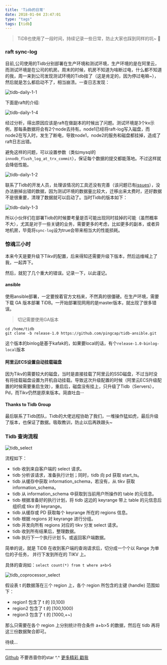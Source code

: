 ```yaml
---
title: 'Tidb的日常'
date: 2018-01-04 23:47:01
type: "tags"
tags: [tidb]
---
```


> TiDB也使用了一段时间，持续记录一些日常，防止大家也踩到同样的坑~ 🥕

<!--more-->

### raft sync-log

目前,公司使用的Tidb分别部署在生产环境和测试环境，生产环境的是在阿里云，而测试环境是在公司的机房。周末的时候，机房不知道为啥断过电，什么都不知道的我，周一来到公司发现测试环境的Tidb挂了（这是肯定的，因为停过电嘛~），然后就是怎么都启动不了，相当崩溃。一查日志发现：

![tidb-daily-1-1](https://github.com/7le/7le.github.io/raw/master/image/tidb/tidb-daily-1-1.png)

下面是raft的介绍:

![tidb-daily-1-4](https://github.com/7le/7le.github.io/raw/master/image/tidb/tidb-daily-1-4.png)

经过分析，得出原因应该是raft在做副本的时候出了问题。测试环境是3个kv示例，那每条数据将会有2个node去持有。node1已经将raft-log写入磁盘，而node2在写入时，发生了断电，导致node1，node2的服务和磁盘都挂掉，造成了raft日志出错。

避免这样的问题，可以设置参数（类似mysql的``innodb_flush_log_at_trx_commit``），保证每个数据的提交都能落地。不过这样就会降低性能。

![tidb-daily-1-2](https://github.com/7le/7le.github.io/raw/master/image/tidb/tidb-daily-1-2.jpg)

联系了Tidb的开发人员，处理该情况的工具还没有完善（该问题已有[issues](https://github.com/pingcap/tidb/issues/4731)），没办法删掉出错的数据，因为测试环境的数据量比较大，迁移出来太费时，还好数据不是很重要，清理了数据就可以启动了。当时Tidb的版本如下：

![tidb-daily-1-3](https://github.com/7le/7le.github.io/raw/master/image/tidb/tidb-daily-1-3.png)

所以小伙伴们在部署Tidb的时候要考量是否可能出现同时挂掉的可能（虽然概率不大），尤其是对于一些关键的业务，需要更多的考虑，比如更多的副本，或者异地机房，毕竟将``sync-log``设为true会带来相当大的性能损耗。

### 惊魂三小时

本来今天是要升级下Tikv的配置，后来得知还需要升级下版本，然后运维喊上了我，一起弄下。

然后，就犯了几个重大的错误。记录一下，以此谨记。

#### ansible

使用ansible部署，一定要按着官方文档来，不然真的很僵硬。在生产环境，需要下载 GA 版本部署 TiDB。一开始部署现网用的是master版本，就出现了很多错误。

> 切记需要使用GA版本

```
cd /home/tidb
git clone -b release-1.0 https://github.com/pingcap/tidb-ansible.git
```
这个版本的binlog是基于kafak的，如果要local的话，有个``release-1.0-binlog-local``版本

#### 阿里云ECS设置自动挂载磁盘

因为Tikv的需要较大的磁盘，当时是直接挂载了阿里云的SSD磁盘，不过当时没有将挂载磁盘设置为开机自动挂载。导致这次升级配置的时候（阿里云ECS升级配置的时候需要重启生效），重启后，磁盘没有挂上，只升级了Tidb（Servers），Pd，而Tikv仍然是原来版本。简直吐血···

#### Thanks to Tidb Group

最后联系了Tidb团队，Tidb的大佬远程协助了我们，一堆操作猛如虎，最后升级了版本，也保证了数据。吸取教训，防止以后再跌跟头~

### Tidb 查询流程

![tidb_select](https://github.com/7le/7le.github.io/raw/master/image/tidb/tidb_select.jpg)

流程如下：

* tidb 收到来自客户端的 select 请求。
* tidb 分析该请求，准备执行计划；同时，tidb 向 pd 获取 start_ts。
* tidb 从缓存中获取 information_schema，若没有，从 tikv 获取 information_schema。
* tidb 从 information_schema 中获取到当前用户所操作的 table 的元信息。
* tidb 根据准备好的执行计划，将 tidb 这边的 keyrange 带上 table 的元信息后组织成 tikv 的 keyrange。
* tidb 从缓存或 PD 获取每个 keyrange 所在的 regions 信息。
* tidb 根据 regions 对 keyrange 进行分组。
* tidb 并发向所有 regions 对应的 tikv 分发 select 请求。
* tidb 收到所有结果后，整理数据。
* tidb 执行下一个执行计划 5，或返回客户端数据。

简单的说，就是 TiDB 在收到客户端的查询请求后，切分成一个个以 Range 为单位的子任务， 并行下发到所在的 TIKV 上。

具体的查询如：``` select count(*) from t where a+b>5 ```

![tidb_coprocessor_select](https://github.com/7le/7le.github.io/raw/master/image/tidb/tidb_coprocessor_select.jpg)

假设表 t 的数据落在三个 region 上，各个 region 所包含的主键 (handle) 范围如下：

* region1 包含了 t 的 [0,100)
* region2 包含了 t 的 [100,1000)
* region3 包含了 t 的 [1000,+~)

那么只需要在各个 region 上分别统计符合条件 a+b>5 的数据，然后在 tidb 再将这三份数据聚合即可。

待续...

---
[Github](https://github.com/7le) 不要吝啬你的star ^.^
[更多精彩 戳我](https://7le.top)
